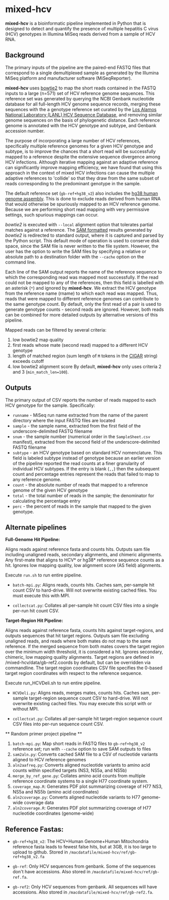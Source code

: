 mixed-hcv
=========

**mixed-hcv** is a bioinformatic pipeline implemented in Python that is designed to detect and quantify the presence of multiple hepatitis C virus (HCV) genotypes in Illumina MiSeq reads derived from a sample of HCV RNA.

## Background
The primary inputs of the pipeline are the paired-end FASTQ files that correspond to a single demultiplexed sample as generated by the Illumina MiSeq platform and manufacturer software (MiSeqReporter).

**mixed-hcv** uses [bowtie2](http://bowtie-bio.sourceforge.net/bowtie2) to map the short reads contained in the FASTQ inputs to a large (n=571) set of HCV reference genome sequences.  This reference set was generated by querying the NCBI Genbank nucleotide database for all full-length HCV genome sequence records, merging these sequences with the a genotype reference set curated by the [Los Alamos National Laboratory (LANL) HCV Sequence Database](http://hcv.lanl.gov), and removing similar genome sequences on the basis of phylogenetic distance.  Each reference genome is annotated with the HCV genotype and subtype, and Genbank accession number.  

The purpose of incorporating a large number of HCV references, specifically multiple reference genomes for a given HCV genotype and subtype, is to improve the chances that a short read will be successfully mapped to a reference despite the extensive sequence divergence among HCV infections.  Although iterative mapping against an adaptive reference can significantly improve mapping efficiency, we have found that using this approach in the context of mixed HCV infections can cause the multiple adaptive references to 'collide' so that they draw from the same subset of reads corresponding to the predominant genotype in the sample.  

The default reference set (`gb-ref+hg38_v2`) also includes the [hg38 human genome assembly](https://genome.ucsc.edu/cgi-bin/hgGateway?db=hg38).  This is done to exclude reads derived from human RNA that would otherwise be spuriously mapped to an HCV reference genome.  Because we are performing short read mapping with very permissive settings, such spurious mappings can occur.

*bowtie2* is executed with `--local` alignment option that tolerates partial matches against a reference.  The [SAM formatted](http://www.ncbi.nlm.nih.gov/pmc/articles/PMC2723002/) results generated by *bowtie2* is redirected to standard output, where it is captured and parsed by the Python script.  This default mode of operation is used to conserve disk space, since the SAM file is never written to the file system.  However, the user has the option to write the SAM files by specifying a relative or absolute path to a destination folder with the `--cache` option on the command line.  

Each line of the SAM output reports the name of the reference sequence to which the corresponding read was mapped most successfully.  If the read could not be mapped to any of the references, then this field is labelled with an asterisk (`*`) and ignored by **mixed-hcv**.  We extract the HCV genotype from the reference name (rname) to which each read was mapped.  Thus, reads that were mapped to different reference genomes can contribute to the same genotype count.  By default, only the first read of a pair is used to generate genotype counts - second reads are ignored.  However, both reads can be combined for more detailed outputs by alternative versions of this pipeline.

Mapped reads can be filtered by several criteria:
1. low bowtie2 map quality
2. first reads whose mate (second read) mapped to a different HCV genotype
3. length of matched region (sum length of `M` tokens in the [CIGAR](https://samtools.github.io/hts-specs/SAMv1.pdf) string) exceeds cutoff
4. low bowtie2 alignment score
By default, **mixed-hcv** only uses criteria 2 and 3 (`min_match_len=100`).


## Outputs

The primary output of CSV reports the number of reads mapped to each HCV genotype for the sample.  Specifically:
* `runname` - MiSeq run name extracted from the name of the parent directory where the input FASTQ files are located
* `sample` - the sample name, extracted from the first field of the underscore-delimited FASTQ filename
* `snum` - the sample number (numerical order in the `SampleSheet.csv` manifest), extracted from the second field of the underscore-delimited FASTQ filename
* `subtype` - an HCV genotype based on standard HCV nomenclature.  This field is labeled subtype instead of genotype because an earlier version of the pipeline reported the read counts at a finer granularity of individual HCV subtypes.  If the entry is blank (`,,`) then the subsequent count and percentage entries represent the reads that failed to map to any reference genome.
* `count` - the absolute number of reads that mapped to a reference genome of the given HCV genotype
* `total` - the total number of reads in the sample; the denominator for calculating the percentage entry
* `perc` - the percent of reads in the sample that mapped to the given genotype.


## Alternate pipelines

**Full-Genome Hit Pipeline:**

Aligns reads against reference fasta and counts hits.  Outputs sam file including unaligned reads, secondary alignments, and chimeric alignments.  Any first-mate that aligns to HCV\* or hg38\* reference sequence counts as a hit.  Ignores low mapping quality, low alignment score (AS field) alignments.

Execute `run.sh` to run entire pipeline.

* `batch-mpi.py`:  Aligns reads, counts hits.  Caches sam, per-sample hit count CSV to hard-drive.  Will not overwrite existing cached files.  You must execute this with MPI.
  
* `collectcat.py`:  Collates all per-sample hit count CSV files into a single per-run hit count CSV.


**Target-Region Hit Pipeline:**

Aligns reads against reference fasta, counts hits against target-regions, and outputs sequences that hit target regions.  Outputs sam file excluding unaligned reads, and reads where both mates do not map to the same reference.  If the merged sequence from both mates covers the target region over the minimum width threshold, it is considered a hit.  Ignores secondary, chimeric, low mapping quality alignments.  Target regions are defined in /mixed-hcv/data/gb-ref2.coords by default, but can be overridden via commandline.  The target region coordinates CSV file specifies the 0-based target region coordinates with respect to the reference sequence.

Execute run_HCVDeli.sh to run entire pipeline.

* `HCVDeli.py`:  Aligns reads, merges mates, counts hits.  Caches sam, per-sample target-region sequence count CSV to hard-drive.  Will not overwrite existing cached files. You may execute this script with or without MPI.
  
* `collectcat.py`:  Collates all per-sample hit target-region sequence count CSV files into per-run sequence count CSV.

** Random primer project pipeline **

1. `batch-mpi.py`: Map short reads in FASTQ files to `gb-ref+hg38_v2` reference set; run with `--cache` option to save SAM outputs to files
2. `sam2aln.py`: Converts cached SAM file to a CSV of nucleotide variants aligned to HCV reference genomes
3. `aln2aafreq.py`: Converts aligned nucleotide variants to amino acid counts within specified targets (NS3, NS5a, and NS5b)
4. `merge_by_ref_gene.py`: Collates amino acid counts from multiple reference coordinate systems to a single H77 coordinate system.
5. `coverage_map.R`: Generates PDF plot summarizing coverage of H77 NS3, NS5a and NS5b (amino acid coordinates)
6. `aln2coverage.py`: Converts aligned nucleotide variants to H77 genome-wide coverage data
7. `aln2coverage.R`: Generates PDF plot summarizing coverage of H77 nucleotide coordinates (genome-wide)


## Reference Fastas:

- `gb-ref+hg38_v2`: The HCV+Human Genome+Human Mitochondria reference fasta leads to fewest false hits, but at 3GB, it is too large to upload to github.  Stored in `/macdatafile/mixed-hcv/ref/gb-ref+hg38_v2.fa`

- `gb-ref`: Only HCV sequences from genbank.  Some of the sequences don't have accessions.  Also stored in `/macdatafile/mixed-hcv/ref/gb-ref.fa`.

- `gb-ref2`:  Only HCV sequences from genbank.  All sequences will have accessions.  Also stored in `/macdatafile/mixed-hcv/ref/gb-ref2.fa`.


  
